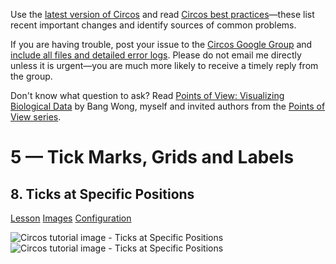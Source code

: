 Use the [latest version of Circos](/software/download/circos/) and read
[Circos best
practices](/documentation/tutorials/reference/best_practices/)—these list
recent important changes and identify sources of common problems.

If you are having trouble, post your issue to the [Circos Google
Group](https://groups.google.com/group/circos-data-visualization) and [include
all files and detailed error logs](/support/support/). Please do not email me
directly unless it is urgent—you are much more likely to receive a timely
reply from the group.

Don't know what question to ask? Read [Points of View: Visualizing Biological
Data](https://www.nature.com/nmeth/journal/v9/n12/full/nmeth.2258.html) by
Bang Wong, myself and invited authors from the [Points of View
series](https://mk.bcgsc.ca/pointsofview).

# 5 — Tick Marks, Grids and Labels

## 8\. Ticks at Specific Positions

[Lesson](/documentation/tutorials/ticks_and_labels/single_ticks/lesson)
[Images](/documentation/tutorials/ticks_and_labels/single_ticks/images)
[Configuration](/documentation/tutorials/ticks_and_labels/single_ticks/configuration)

![Circos tutorial image - Ticks at Specific
Positions](/documentation/tutorials/ticks_and_labels/single_ticks/img/01.png)
![Circos tutorial image - Ticks at Specific
Positions](/documentation/tutorials/ticks_and_labels/single_ticks/img/02.png)

